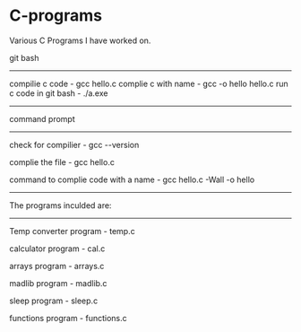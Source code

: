 # C-programs
Various C Programs I have worked on.

git bash
_________________________________________________________________
compilie c code - gcc hello.c
complie c with name - gcc -o hello hello.c
run c code in git bash - ./a.exe
_________________________________________________________________
command prompt
_________________________________________________________________

check for compilier - gcc --version

complie the file - gcc hello.c

command to complie code with a name - gcc hello.c -Wall -o hello
_________________________________________________________________
The programs inculded are:
_________________________________________________________________
Temp converter program - temp.c

calculator program - cal.c

arrays program - arrays.c

madlib program - madlib.c

sleep program - sleep.c

functions program - functions.c
